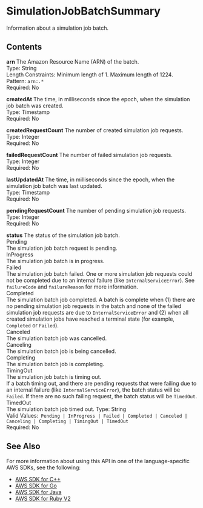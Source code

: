 # SimulationJobBatchSummary<a name="API_SimulationJobBatchSummary"></a>

Information about a simulation job batch\.

## Contents<a name="API_SimulationJobBatchSummary_Contents"></a>

 **arn**   <a name="robomaker-Type-SimulationJobBatchSummary-arn"></a>
The Amazon Resource Name \(ARN\) of the batch\.  
Type: String  
Length Constraints: Minimum length of 1\. Maximum length of 1224\.  
Pattern: `arn:.*`   
Required: No

 **createdAt**   <a name="robomaker-Type-SimulationJobBatchSummary-createdAt"></a>
The time, in milliseconds since the epoch, when the simulation job batch was created\.  
Type: Timestamp  
Required: No

 **createdRequestCount**   <a name="robomaker-Type-SimulationJobBatchSummary-createdRequestCount"></a>
The number of created simulation job requests\.  
Type: Integer  
Required: No

 **failedRequestCount**   <a name="robomaker-Type-SimulationJobBatchSummary-failedRequestCount"></a>
The number of failed simulation job requests\.  
Type: Integer  
Required: No

 **lastUpdatedAt**   <a name="robomaker-Type-SimulationJobBatchSummary-lastUpdatedAt"></a>
The time, in milliseconds since the epoch, when the simulation job batch was last updated\.  
Type: Timestamp  
Required: No

 **pendingRequestCount**   <a name="robomaker-Type-SimulationJobBatchSummary-pendingRequestCount"></a>
The number of pending simulation job requests\.  
Type: Integer  
Required: No

 **status**   <a name="robomaker-Type-SimulationJobBatchSummary-status"></a>
The status of the simulation job batch\.    
Pending  
The simulation job batch request is pending\.  
InProgress  
The simulation job batch is in progress\.   
Failed  
The simulation job batch failed\. One or more simulation job requests could not be completed due to an internal failure \(like `InternalServiceError`\)\. See `failureCode` and `failureReason` for more information\.  
Completed  
The simulation batch job completed\. A batch is complete when \(1\) there are no pending simulation job requests in the batch and none of the failed simulation job requests are due to `InternalServiceError` and \(2\) when all created simulation jobs have reached a terminal state \(for example, `Completed` or `Failed`\)\.   
Canceled  
The simulation batch job was cancelled\.  
Canceling  
The simulation batch job is being cancelled\.  
Completing  
The simulation batch job is completing\.  
TimingOut  
The simulation job batch is timing out\.  
If a batch timing out, and there are pending requests that were failing due to an internal failure \(like `InternalServiceError`\), the batch status will be `Failed`\. If there are no such failing request, the batch status will be `TimedOut`\.   
TimedOut  
The simulation batch job timed out\.
Type: String  
Valid Values:` Pending | InProgress | Failed | Completed | Canceled | Canceling | Completing | TimingOut | TimedOut`   
Required: No

## See Also<a name="API_SimulationJobBatchSummary_SeeAlso"></a>

For more information about using this API in one of the language\-specific AWS SDKs, see the following:
+  [AWS SDK for C\+\+](https://docs.aws.amazon.com/goto/SdkForCpp/robomaker-2018-06-29/SimulationJobBatchSummary) 
+  [AWS SDK for Go](https://docs.aws.amazon.com/goto/SdkForGoV1/robomaker-2018-06-29/SimulationJobBatchSummary) 
+  [AWS SDK for Java](https://docs.aws.amazon.com/goto/SdkForJava/robomaker-2018-06-29/SimulationJobBatchSummary) 
+  [AWS SDK for Ruby V2](https://docs.aws.amazon.com/goto/SdkForRubyV2/robomaker-2018-06-29/SimulationJobBatchSummary) 